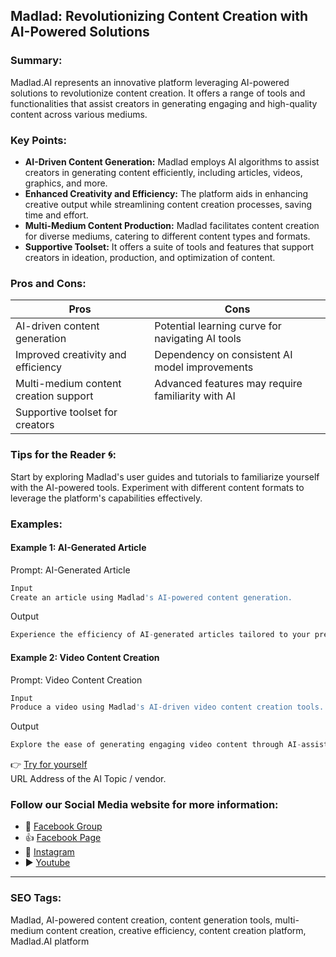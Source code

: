 ## Madlad: Revolutionizing Content Creation with AI-Powered Solutions

### Summary:
Madlad.AI represents an innovative platform leveraging AI-powered solutions to revolutionize content creation. It offers a range of tools and functionalities that assist creators in generating engaging and high-quality content across various mediums.

### Key Points:
- **AI-Driven Content Generation:** Madlad employs AI algorithms to assist creators in generating content efficiently, including articles, videos, graphics, and more.
- **Enhanced Creativity and Efficiency:** The platform aids in enhancing creative output while streamlining content creation processes, saving time and effort.
- **Multi-Medium Content Production:** Madlad facilitates content creation for diverse mediums, catering to different content types and formats.
- **Supportive Toolset:** It offers a suite of tools and features that support creators in ideation, production, and optimization of content.

### Pros and Cons:

| Pros                                      | Cons                                               |
|-------------------------------------------|-----------------------------------------------------|
| AI-driven content generation               | Potential learning curve for navigating AI tools     |
| Improved creativity and efficiency        | Dependency on consistent AI model improvements      |
| Multi-medium content creation support     | Advanced features may require familiarity with AI   |
| Supportive toolset for creators           |                                                    |

### Tips for the Reader 🌀:
Start by exploring Madlad's user guides and tutorials to familiarize yourself with the AI-powered tools. Experiment with different content formats to leverage the platform's capabilities effectively.

### Examples:

#### Example 1: AI-Generated Article
Prompt: AI-Generated Article
```dart
Input
Create an article using Madlad's AI-powered content generation.
```
Output
```dart
Experience the efficiency of AI-generated articles tailored to your preferences.
```

#### Example 2: Video Content Creation
Prompt: Video Content Creation
```dart
Input
Produce a video using Madlad's AI-driven video content creation tools.
```
Output
```dart
Explore the ease of generating engaging video content through AI-assisted tools.
```

👉 [Try for yourself](https://www.madlad.ai/)  
URL Address of the AI Topic / vendor.

### Follow our Social Media website for more information:

- 📘 <a href="https://www.facebook.com/groups/trionxai" target="_blank">Facebook Group</a>
- 👍 <a href="https://www.facebook.com/ai.trionxai" target="_blank">Facebook Page</a>
- 📸 <a href="https://www.instagram.com/trionxai/" target="_blank">Instagram</a>
- ▶️ <a href="https://www.youtube.com/@robotdocs/" target="_blank">Youtube</a>

<hr>

### SEO Tags:
Madlad, AI-powered content creation, content generation tools, multi-medium content creation, creative efficiency, content creation platform, Madlad.AI platform